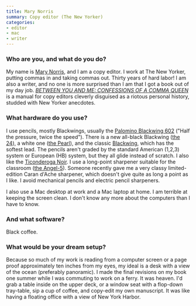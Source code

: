 ```yaml
---
title: Mary Norris
summary: Copy editor (The New Yorker)
categories:
- editor
- mac
- writer
---
```


### Who are you, and what do you do?

My name is [Mary Norris](http://www.newyorker.com/contributors/mary-norris "Mary's page on The New Yorker's site."), and I am a copy editor. I work at The New Yorker, putting commas in and taking commas out. Thirty years of hard labor! I am also a writer, and no one is more surprised than I am that I got a book out of my day job. [_BETWEEN YOU AND ME: CONFESSIONS OF A COMMA QUEEN_](http://books.wwnorton.com/books/Between-You--Me/ "Mary's book page.") is a manual for copy editors cleverly disguised as a riotous personal history, studded with New Yorker anecdotes.

### What hardware do you use?

I use pencils, mostly Blackwings, usually the [Palomino Blackwing 602][blackwing-602] ("Half the pressure, twice the speed"). There is a new all-black Blackwing ([the 24][blackwing-24]), a white one ([the Pearl][blackwing-pearl]), and the classic [Blackwing][], which has the softest lead. The pencils aren't graded by the standard American (1,2,3) system or European (HB) system, but they all glide instead of scratch. I also like the [Ticonderoga Noir][ticonderoga-noir]. I use a long-point sharpener suitable for the classroom ([the Angel-5][angel-5]). Someone recently gave me a very classy limited-edition Caran d'Ache sharpener, which doesn't give quite as long a point as I like. I avoid mechanical pencils and electric pencil sharpeners.

I also use a Mac desktop at work and a Mac laptop at home. I am terrible at keeping the screen clean. I don't know any more about the computers than I have to know.

### And what software?

Black coffee.

### What would be your dream setup?

Because so much of my work is reading from a computer screen or a page proof approximately ten inches from my eyes, my ideal is a desk with a view of the ocean (preferably panoramic). I made the final revisions on my book one summer while I was commuting to work on a ferry. It was heaven. I'd grab a table inside on the upper deck, or a window seat with a flop-down tray-table, sip a cup of coffee, and copy-edit my own manuscript. It was like having a floating office with a view of New York Harbor.

[angel-5]: https://www.amazon.com/CARL-Angel-5-Pencil-Sharpener-Red/dp/B005D7S9P8 "A pencil sharpener."
[blackwing-24]: https://palominobrands.com/product/palomino-blackwing-volumes-24/ "A pencil."
[blackwing-602]: https://en.wikipedia.org/wiki/Blackwing_602 "A pencil."
[blackwing-pearl]: https://www.amazon.com/Palomino-Blackwing-Pearl-Pencils-Pack/dp/B00CM3K3QY "A white pencil."
[blackwing]: https://pencils.com/product-category/all-brands/blackwing/palomino-blackwing-12-pk "A pencil"
[ticonderoga-noir]: https://www.amazon.com/Dixon-Ticonderoga-Wood-Cased-Holographic-13970/dp/B002ON02CC "A pencil."
